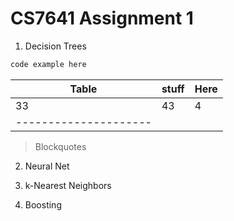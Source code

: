 # CS7641 Assignment 1

1. Decision Trees

```R Code:
code example here
```

|Table | stuff | Here |
|------|-------|------|
|33    |  43   |  4   |
|---------------------|

> Blockquotes

2. Neural Net

3. k-Nearest Neighbors

4. Boosting
